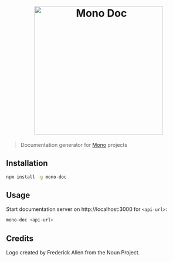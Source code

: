 <h1 align="center"><img src="https://user-images.githubusercontent.com/904724/30934972-81afdcea-a3cf-11e7-9bda-000c1b1832c0.png" width="350" alt="Mono Doc"/></h1>

> Documentation generator for [Mono](https://github.com/terrajs/mono) projects

## Installation

``` bash
npm install -g mono-doc
```

## Usage

Start documentation server on http://localhost:3000 for `<api-url>`:

```bash
mono-doc <api-url>
```

## Credits

Logo created by Frederick Allen from the Noun Project.
